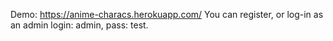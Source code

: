 Demo: https://anime-characs.herokuapp.com/ You can register, or log-in as an admin login: admin, pass: test.
